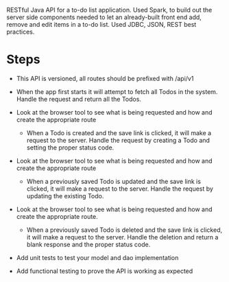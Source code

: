 RESTful Java API for a to-do list application. Used Spark, to build out the server side components needed to let an already-built front end add, remove and edit items in a to-do list. Used JDBC, JSON, REST best practices.

# Steps

- This API is versioned, all routes should be prefixed with /api/v1
- When the app first starts it will attempt to fetch all Todos in the system. Handle the request and return all the Todos.
- Look at the browser tool to see what is being requested and how and create the appropriate route
  - When a Todo is created and the save link is clicked, it will make a request to the server. Handle the request by creating a Todo and setting the proper status code.
- Look at the browser tool to see what is being requested and how and create the appropriate route
  - When a previously saved Todo is updated and the save link is clicked, it will make a request to the server. Handle the request by updating the existing Todo.
- Look at the browser tool to see what is being requested and how and create the appropriate route.
  - When a previously saved Todo is deleted and the save link is clicked, it will make a request to the server. Handle the deletion and return a blank response and the proper status code.

- Add unit tests to test your model and dao implementation
- Add functional testing to prove the API is working as expected
